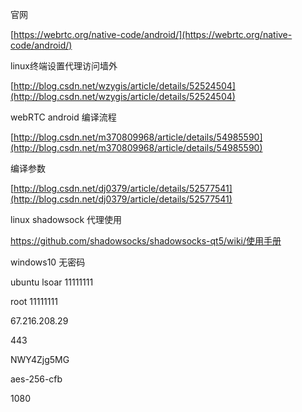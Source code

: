 官网

[https://webrtc.org/native-code/android/](https://webrtc.org/native-code/android/)

linux终端设置代理访问墙外

[http://blog.csdn.net/wzygis/article/details/52524504](http://blog.csdn.net/wzygis/article/details/52524504)

webRTC android 编译流程

[http://blog.csdn.net/m370809968/article/details/54985590](http://blog.csdn.net/m370809968/article/details/54985590)

编译参数

[http://blog.csdn.net/dj0379/article/details/52577541](http://blog.csdn.net/dj0379/article/details/52577541)

linux shadowsock 代理使用

https://github.com/shadowsocks/shadowsocks-qt5/wiki/使用手册  

  

windows10 无密码

ubuntu lsoar 11111111

root 11111111

  

67.216.208.29

443

NWY4Zjg5MG

aes-256-cfb

  

  

1080